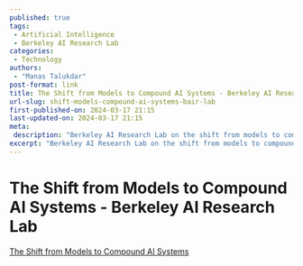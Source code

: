 ```yaml
---
published: true
tags:
 - Artificial Intelligence
 - Berkeley AI Research Lab
categories:
 - Technology
authors:
 - "Manas Talukdar"
post-format: link
title: The Shift from Models to Compound AI Systems - Berkeley AI Research Lab
url-slug: shift-models-compound-ai-systems-bair-lab
first-published-on: 2024-03-17 21:15
last-updated-on: 2024-03-17 21:15
meta:
 description: "Berkeley AI Research Lab on the shift from models to compound AI systems."
excerpt: "Berkeley AI Research Lab on the shift from models to compound AI systems."
---
```


# The Shift from Models to Compound AI Systems - Berkeley AI Research Lab

[The Shift from Models to Compound AI Systems](https://bair.berkeley.edu/blog/2024/02/18/compound-ai-systems/)
